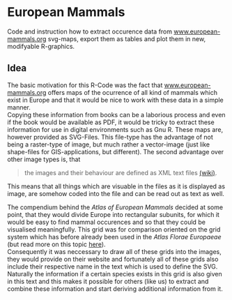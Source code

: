 # European Mammals
Code and instruction how to extract occurence data from www.european-mammals.org svg-maps, export them as tables and plot them in new, modifyable R-graphics.

## Idea
The basic motivation for this R-Code was the fact that www.european-mammals.org offers maps of the ocurrence of all kind of mammals which exist in Europe and that it would be nice to work with these data in a simple manner.  
Copying these information from books can be a laborious process and even if the book would be available as PDF, it would be tricky to extract these information for use in digital environments such as Gnu R. These maps are, however provided as SVG-Files. This file-type has the advantage of not being a raster-type of image, but much rather a vector-image (just like shape-files for GIS-applications, but different). The second advantage over other image types is, that  
> the images and their behaviour are defined as XML text files [(wiki)](https://en.wikipedia.org/wiki/Scalable_Vector_Graphics).

This means that all things which are visuable in the files as it is displayed as image, are somehow coded into the file and can be read out as text as well.

The compendium behind the *Atlas of European Mammals* decided at some point, that they would divide Europe into rectangular subunits, for which it would be easy to find mammal occurences and so that they could be visualised meaningfully. This grid was for comparison oriented on the grid system which has before already been used in the *Atlas Florae Europaeae* (but read more on this topic [here](http://www.luomus.fi/en/new-grid-system-atlas-florae-europaeae)).  
Consequently it was neccessary to draw all of these grids into the images, they would provide on their website and fortunately all of these grids also include their respective name in the text which is used to define the SVG. Naturally the information if a certain species exists in this grid is also given in this text and this makes it possible for others (like us) to extract and combine these information and start deriving additional information from it.